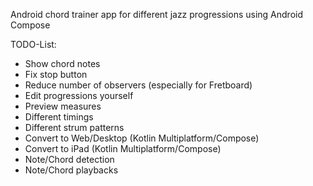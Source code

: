 Android chord trainer app for different jazz progressions using Android Compose

TODO-List: 

* Show chord notes
* Fix stop button
* Reduce number of observers (especially for Fretboard)
* Edit progressions yourself
* Preview measures
* Different timings
* Different strum patterns
* Convert to Web/Desktop (Kotlin Multiplatform/Compose)
* Convert to iPad (Kotlin Multiplatform/Compose)
* Note/Chord detection
* Note/Chord playbacks
